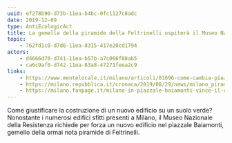 ```yaml
---
uuid: ef278b90-d73b-11ea-b4bc-0fc1127c8adc
date: 2019-12-09
type: AntiEcologicAct
title: La gemella della piramide della Feltrinelli ospiterà il Museo Nazionale della Resistenza
topic:
    - 762fd1c0-d7d6-11ea-8315-417e20cd1794
actors:
    - d4666d70-d741-11ea-b57b-a7c066f88ab5
    - ca6c9af0-d742-11ea-83a8-47271feea2c9
links:
    - https://www.mentelocale.it/milano/articoli/81696-come-cambia-piazzale-baiamonti-una-nuova-piramide-tra-filari-di-alberi-e-mura-spagnole.htm
    - https://milano.repubblica.it/cronaca/2019/08/29/news/milano_piramide_fondazione_feltrinelli_herzog-234547509/
    - https://milano.fanpage.it/milano-in-piazzale-baiamonti-vince-il-cemento-si-alla-piramide-al-posto-del-giardino-condiviso/
---
```


Come giustificare la costruzione di un nuovo edificio su un suolo verde?
Nonostante i numerosi edifici sfitti presenti a Milano, il Museo Nazionale della Resistenza richiede per forza un nuovo edificio nel piazzale Baiamonti, gemello della ormai nota piramide di Feltrinelli.


